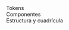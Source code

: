 <div>
    <nuxt-link to="/onda-cero-podcast/sistema-de-diseño/tokens">Tokens</nuxt-link>
</div>
<div>
    <nuxt-link to="/onda-cero-podcast/sistema-de-diseño/componentes">Componentes</nuxt-link>
</div>
<div>
    <nuxt-link to="/onda-cero-podcast/sistema-de-diseño/estructura">Estructura y cuadrícula</nuxt-link>
</div>